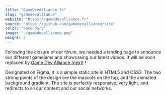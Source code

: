 ```yaml
---
title: "GameDevAlliance.fr"
slug: "gamedevalliance"
website: "https://gamedevalliance.fr"
source: "https://github.com/gamedevalliance/site"
color: "secondary"
image: "./gamedevalliance.png"
weight: 2
---
```


Following the closure of our forum, we needed a landing page to announce our different gamejams and showcasing our latest videos. It will be soon replaced by [Game Dev Alliance (next)](/work/gamedevalliance-next) !

Designated on Figma, it is a simple static site in HTML5 and CSS3. The two strong points of the design are the mascots on the top, and the animated background gradient. The site is perfectly responsive, very light, and redirects to all our content and our social networks.
